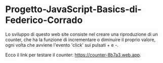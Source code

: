 # Progetto-JavaScript-Basics-di-Federico-Corrado
 
Lo sviluppo di questo web site consiste nel creare una riproduzione di un counter, che ha la funzione di incrementare o diminuire il proprio valore, ogni volta che avviene l'evento 'click' sui pulsati + e -.

Ecco il link per testare il counter: https://counter-8b7a3.web.app.
